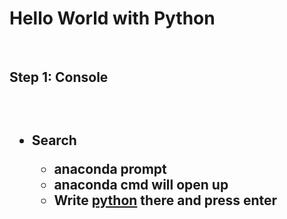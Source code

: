 <h1>Hello World with Python</h1>
<br/>
<h2>Step 1: Console<h2>
<br/>
<ul>
<li>
Search
</li>
<ul>
<li>anaconda prompt</li>
<li>anaconda cmd will open up</li>
<li>Write <u>python</u> there and press enter</li>
</ul>
</ul>

